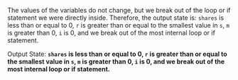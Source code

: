 The values of the variables do not change, but we break out of the loop or if statement we were directly inside. Therefore, the output state is: `shares` is less than or equal to 0, `r` is greater than or equal to the smallest value in `s`, `m` is greater than 0, `i` is 0, and we break out of the most internal loop or if statement.

Output State: **`shares` is less than or equal to 0, `r` is greater than or equal to the smallest value in `s`, `m` is greater than 0, `i` is 0, and we break out of the most internal loop or if statement.**